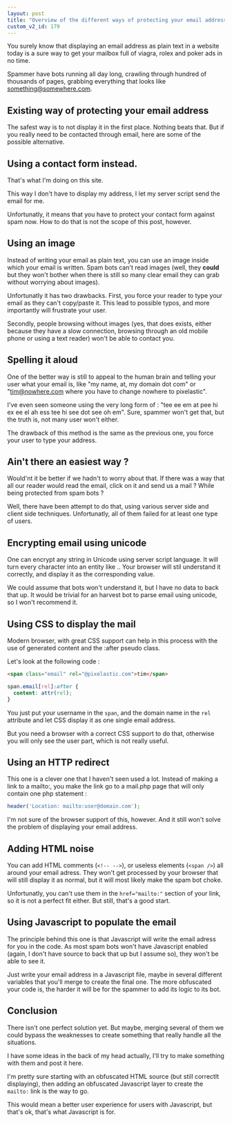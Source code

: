 ```yaml
---
layout: post
title: "Overview of the different ways of protecting your email address"
custom_v2_id: 179
---
```


You surely know that displaying an email address as plain text in a website
today is a sure way to get your mailbox full of viagra, rolex and poker ads in
no time.

Spammer have bots running all day long, crawling through hundred of thousands
of pages, grabbing everything that looks like something@somewhere.com.

## Existing way of protecting your email address

The safest way is to not display it in the first place. Nothing beats that.
But if you really need to be contacted through email, here are some of the
possible alternative.

## Using a contact form instead.

That's what I'm doing on this site.

This way I don't have to display my address, I let my server script send the
email for me.

Unfortunatly, it means that you have to protect your contact form against spam
now. How to do that is not the scope of this post, however.

## Using an image

Instead of writing your email as plain text, you can use an image inside which
your email is written. Spam bots can't read images (well, they **could** but
they won't bother when there is still so many clear email they can grab
without worrying about images).

Unfortunatly it has two drawbacks. First, you force your reader to type your
email as they can't copy/paste it. This lead to possible typos, and more
importantly will frustrate your user.

Secondly, people browsing without images (yes, that does exists, either
because they have a slow connection, browsing through an old mobile phone or
using a text reader) won't be able to contact you.

## Spelling it aloud

One of the better way is still to appeal to the human brain and telling your
user what your email is, like "my name, at, my domain dot com" or
"tim@nowhere.com where you have to change nowhere to pixelastic".

I've even seen someone using the very long form of : "tee ee em at pee hi ex
ee el ah ess tee hi see dot see oh em". Sure, spammer won't get that, but the
truth is, not many user won't either.

The drawback of this method is the same as the previous one, you force your
user to type your address.

## Ain't there an easiest way ?

Would'nt it be better if we hadn't to worry about that. If there was a way
that all our reader would read the email, click on it and send us a mail ?
While being protected from spam bots ?

Well, there have been attempt to do that, using various server side and client
side techniques. Unfortunatly, all of them failed for at least one type of
users.

## Encrypting email using unicode

One can encrypt any string in Unicode using server script language. It will
turn every character into an entity like &#46;. Your browser will stil
understand it correctly, and display it as the corresponding value.

We could assume that bots won't understand it, but I have no data to back that
up. It would be trivial for an harvest bot to parse email using unicode, so I
won't recommend it.

## Using CSS to display the mail

Modern browser, with great CSS support can help in this process with the use
of generated content and the :after pseudo class.

Let's look at the following code :

    
```html
<span class="email" rel="@pixelastic.com">tim</span>
```

```css
span.email[rel]:after {  
  content: attr(rel);  
}  
```

You just put your username in the `span`, and the domain name in the `rel
`attribute and let CSS display it as one single email address.

But you need a browser with a correct CSS support to do that, otherwise you
will only see the user part, which is not really useful.

## Using an HTTP redirect

This one is a clever one that I haven't seen used a lot. Instead of making a
link to a mailto:, you make the link go to a mail.php page that will only
contain one php statement :

    
```php
header('Location: mailto:user@domain.com');  
```

I'm not sure of the browser support of this, however. And it still won't solve
the problem of displaying your email address.

## Adding HTML noise

You can add HTML comments (`<!-- -->`), or useless elements (`<span />`) all
around your email adress. They won't get processed by your browser that will
still display it as normal, but it will most likely make the spam bot choke.

Unfortunatly, you can't use them in the `href="mailto:"` section of your link,
so it is not a perfect fit either. But still, that's a good start.

## Using Javascript to populate the email

The principle behind this one is that Javascript will write the email adress
for you in the code. As most spam bots won't have Javascript enabled (again, I
don't have source to back that up but I assume so), they won't be able to see
it.

Just write your email address in a Javascript file, maybe in several different
variables that you'll merge to create the final one. The more obfuscated your
code is, the harder it will be for the spammer to add its logic to its bot.

## Conclusion

There isn't one perfect solution yet. But maybe, merging several of them we
could bypass the weaknesses to create something that really handle all the
situations.

I have some ideas in the back of my head actually, I'll try to make something
with them and post it here.

I'm pretty sure starting with an obfuscated HTML source (but still correctlt
displaying), then adding an obfuscated Javascript layer to create the
`mailto:` link is the way to go.

This would mean a better user experience for users with Javascript, but that's
ok, that's what Javascript is for.

